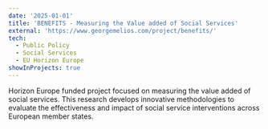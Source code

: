 ```yaml
---
date: '2025-01-01'
title: 'BENEFITS - Measuring the Value added of Social Services'
external: 'https://www.georgemelios.com/project/benefits/'
tech:
  - Public Policy
  - Social Services
  - EU Horizon Europe
showInProjects: true
---
```


Horizon Europe funded project focused on measuring the value added of social services. This research develops innovative methodologies to evaluate the effectiveness and impact of social service interventions across European member states.
